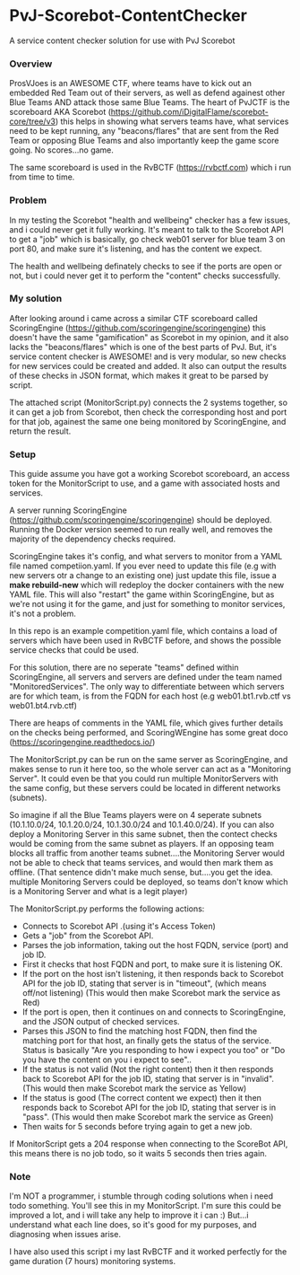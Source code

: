 # PvJ-Scorebot-ContentChecker
A service content checker solution for use with PvJ Scorebot

### Overview ###
ProsVJoes is an AWESOME CTF, where teams have to kick out an embedded Red Team out of their servers, as well as defend againest other Blue Teams AND attack those same Blue Teams.
The heart of PvJCTF is the scoreboard AKA Scorebot (https://github.com/iDigitalFlame/scorebot-core/tree/v3) this helps in showing what servers teams have, what services need to be kept running, any "beacons/flares" that are sent from the Red Team or opposing Blue Teams and also importantly keep the game score going.  No scores...no game.

The same scoreboard is used in the RvBCTF (https://rvbctf.com) which i run from time to time.

### Problem ###
In my testing the Scorebot "health and wellbeing" checker has a few issues, and i could never get it fully working.
It's meant to talk to the Scorebot API to get a "job" which is basically, go check web01 server for blue team 3 on port 80, and make sure it's listening, and has the content we expect.

The health and wellbeing definately checks to see if the ports are open or not, but i could never get it to perform the "content" checks successfully.

### My solution ###
After looking around i came across a similar CTF scoreboard called ScoringEngine (https://github.com/scoringengine/scoringengine) this doesn't have the same "gamification" as Scorebot in my opinion, and it also lacks the "beacons/flares" which is one of the best parts of PvJ.  But, it's service content checker is AWESOME! and is very modular, so new checks for new services could be created and added.
It also can output the results of these checks in JSON format, which makes it great to be parsed by script.

The attached script (MonitorScript.py) connects the 2 systems together, so it can get a job from Scorebot, then check the corresponding host and port for that job, againest the same one being monitored by ScoringEngine, and return the result.

### Setup ###
This guide assume you have got a working Scorebot scoreboard, an access token for the MonitorScript to use, and a game with associated hosts and services.

A server running ScoringEngine (https://github.com/scoringengine/scoringengine) should be deployed. Running the Docker version seemed to run really well, and removes the majority of the dependency checks required.

ScoringEngine takes it's config, and what servers to monitor from a YAML file named competiion.yaml.  If you ever need to update this file (e.g with new servers otr a change to an existing one) just update this file, issue a **make rebuild-new** which will redeploy the docker containers with the new YAML file.
This will also "restart" the game within ScoringEngine, but as we're not using it for the game, and just for something to monitor services, it's not a problem.

In this repo is an example competition.yaml file, which contains a load of servers which have been used in RvBCTF before, and shows the possible service checks that could be used.

For this solution, there are no seperate "teams" defined within ScoringEngine, all servers and servers are defined under the team named "MonitoredServices".  The only way to differentiate between which servers are for which team, is from the FQDN for each host (e.g web01.bt1.rvb.ctf vs web01.bt4.rvb.ctf)

There are heaps of comments in the YAML file, which gives further details on the checks being performed, and ScoringWEngine has some great doco (https://scoringengine.readthedocs.io/)

The MonitorScript.py can be run on the same server as ScoringEngine, and makes sense to run it here too, so the whole server can act as a "Monitoring Server".
It could even be that you could run multiple MonitorServers with the same config, but these servers could be located in different networks (subnets).

So imagine if all the Blue Teams players were on 4 seperate subnets (10.1.10.0/24, 10.1.20.0/24, 10.1.30.0/24 and 10.1.40.0/24).  If you can also deploy a Monitoring Server in this same subnet, then the contect checks would be coming from the same subnet as players.  If an opposing team blocks all traffic from another teams subnet....the Monitoring Server would not be able to check that teams services, and would then mark them as offline. (That sentence didn't make much sense, but....you get the idea.  multiple Monitoring Servers could be deployed, so teams don't know which is a Monitoring Server and what is a legit player)

The MonitorScript.py performs the following actions:

- Connects to Scorebot API .(using it's Access Token)
- Gets a "job" from the Scorebot API.
- Parses the job information, taking out the host FQDN, service (port)  and job ID.
- First it checks that host FQDN and port, to make sure it is listening OK.
- If the port on the host isn't listening, it then responds back to Scorebot API for the job ID, stating that server is in "timeout", (which means off/not listening) (This would then make Scorebot mark the service as Red)
- If the port is open, then it continues on and connects to ScoringEngine, and the JSON output of checked services.
- Parses this JSON to find the matching host FQDN, then find the matching port for that host, an finally gets the status of the service.  Status is basically "Are you responding to how i expect you too" or "Do you have the content on you i expect to see"..
- If the status is not valid (Not the right content) then it then responds back to Scorebot API for the job ID, stating that server is in "invalid". (This would then make Scorebot mark the service as Yellow)
- If the status is good (The correct content we expect) then it then responds back to Scorebot API for the job ID, stating that server is in "pass". (This would then make Scorebot mark the service as Green)
- Then waits for 5 seconds before trying again to get a new job.

If MonitorScript gets a 204 response when connecting to the ScoreBot API, this means there is no job todo, so it waits 5 seconds then tries again.

### Note ###
I'm NOT a programmer, i stumble through coding solutions when i need todo something.  You'll see this in my MonitorScript.  I'm sure this could be improved a lot, and i will take any help to improve it i can :)
But...i understand what each line does, so it's good for my purposes, and diagnosing when issues arise.

I have also used this script i my last RvBCTF and it worked perfectly for the game duration (7 hours) monitoring systems.
